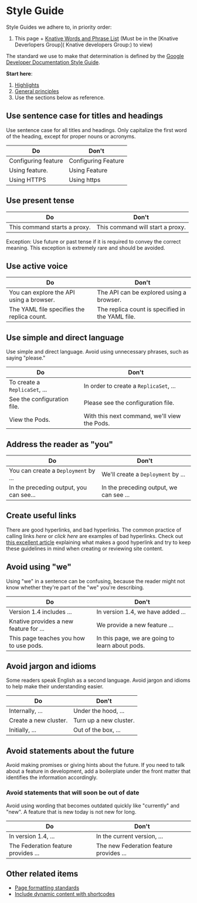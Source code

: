 # Style Guide


Style Guides we adhere to, in priority order:

1. This page + [Knative Words and Phrase List](https://docs.google.com/spreadsheets/d/1p1_kBUd6ZvonxHkMcEJPayf6QIpExuFf5cFq0ptar7I/edit#gid=0) (Must be in the [Knative Deverlopers Group]( Knative developers Group:) to view)

The standard we use to make that determination is defined by
the [Google Developer Documentation Style
Guide](https://developers.google.com/style/).

**Start here**:

1. [Highlights](https://developers.google.com/style/highlights)
2. [General principles](https://developers.google.com/style/tone)
3. Use the sections below as reference.

## Use sentence case for titles and headings

Use sentence case for all titles and headings. Only capitalize the first
word of the heading, except for proper nouns or acronyms.

|Do                  | Don't
|--------------------|-----
|Configuring feature | Configuring Feature
|Using feature.      | Using Feature
|Using HTTPS         | Using https

## Use present tense

|Do                           | Don't
|-----------------------------|------
|This command starts a proxy. | This command will start a proxy.

Exception: Use future or past tense if it is required to convey the correct
meaning. This exception is extremely rare and should be avoided.

## Use active voice

|Do                                         | Don't
|-------------------------------------------|------
|You can explore the API using a browser.   | The API can be explored using a browser.
|The YAML file specifies the replica count. | The replica count is specified in the YAML file.

## Use simple and direct language

Use simple and direct language. Avoid using unnecessary phrases, such as saying
"please."

|Do                          | |Don't
|----------------------------|--|----
|To create a `ReplicaSet`, ... | | In order to create a `ReplicaSet`, ...
|See the configuration file. |  | Please see the configuration file.
|View the Pods.              |  | With this next command, we'll view the Pods.

## Address the reader as "you"

|Do                                     | Don't
|---------------------------------------|------
|You can create a `Deployment` by ...     | We'll create a `Deployment` by ...
|In the preceding output, you can see...| In the preceding output, we can see ...

## Create useful links

There are good hyperlinks, and bad hyperlinks. The common practice of calling
links *here*  or *click here* are examples of bad hyperlinks. Check out [this
excellent article](https://medium.com/@heyoka/dont-use-click-here-f32f445d1021)
explaining what makes a good hyperlink and try to keep these guidelines in
mind when creating or reviewing site content.

## Avoid using "we"

Using "we" in a sentence can be confusing, because the reader might not know
whether they're part of the "we" you're describing.

|Do                                        | Don't
|------------------------------------------|------
|Version 1.4 includes ...                  | In version 1.4, we have added ...
|Knative provides a new feature for ...    | We provide a new feature ...
|This page teaches you how to use pods.    | In this page, we are going to learn about pods.

## Avoid jargon and idioms

Some readers speak English as a second language. Avoid jargon and idioms to help
make their understanding easier.

|Do                    | Don't
|----------------------|------
|Internally, ...       | Under the hood, ...
|Create a new cluster. | Turn up a new cluster.
|Initially, ...        | Out of the box, ...

## Avoid statements about the future

Avoid making promises or giving hints about the future. If you need to talk
about a feature in development, add a boilerplate under the front matter that
identifies the information accordingly.

### Avoid statements that will soon be out of date

Avoid using wording that becomes outdated quickly like "currently" and
"new". A feature that is new today is not new for long.

|Do                                  | Don't
|------------------------------------|------
|In version 1.4, ...                 | In the current version, ...
|The Federation feature provides ... | The new Federation feature provides ...

## Other related items

* [Page formatting standards](./formatting.md)
* [Include dynamic content with shortcodes](./shortcodes.md)
